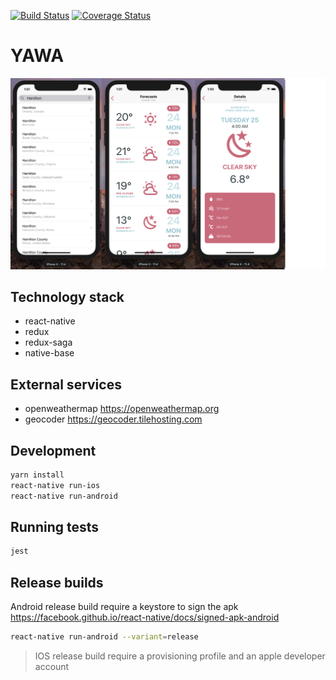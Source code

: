 [![Build Status](https://travis-ci.com/alwex/yawa.svg?branch=master)](https://travis-ci.com/alwex/yawa)
[![Coverage Status](https://coveralls.io/repos/github/alwex/yawa/badge.svg?branch=master)](https://coveralls.io/github/alwex/yawa?branch=master)

# YAWA

![Image of ios version](doc/ios.png)

## Technology stack

- react-native
- redux
- redux-saga
- native-base

## External services

- openweathermap https://openweathermap.org
- geocoder https://geocoder.tilehosting.com

## Development

```bash
yarn install
react-native run-ios
react-native run-android
```

## Running tests

```bash
jest
```

## Release builds

Android release build require a keystore to sign the apk
https://facebook.github.io/react-native/docs/signed-apk-android

```bash
react-native run-android --variant=release
```

> IOS release build require a provisioning profile and an apple developer account

